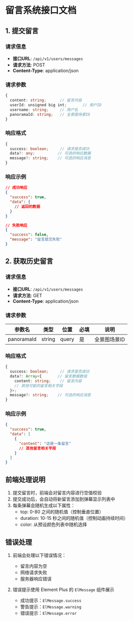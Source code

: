 # 留言系统接口文档

## 1. 提交留言

### 请求信息
- **接口URL**: `/api/v1/users/messages`
- **请求方法**: POST
- **Content-Type**: application/json

### 请求参数
```typescript
{
  content: string;      // 留言内容
  userId: unsigned big int;       // 用户ID
  username: string;     // 用户名
  panoramaId: string;   // 全景图场景ID
}
```

### 响应格式
```typescript
{
  success: boolean;     // 请求是否成功
  data?: any;          // 可选的响应数据
  message?: string;    // 可选的响应消息
}
```

### 响应示例
```json
// 成功响应
{
  "success": true,
  "data": {
    // 返回的数据
  }
}

// 失败响应
{
  "success": false,
  "message": "留言提交失败"
}
```

## 2. 获取历史留言

### 请求信息
- **接口URL**: `/api/v1/users/messages`
- **请求方法**: GET
- **Content-Type**: application/json

### 请求参数
| 参数名 | 类型 | 位置 | 必填 | 说明 |
|--------|------|------|------|------|
| panoramaId | string | query | 是 | 全景图场景ID |

### 响应格式
```typescript
{
  success: boolean;     // 请求是否成功
  data?: Array<{       // 留言数据数组
    content: string;    // 留言内容
    // 其他可能的留言相关字段
  }>;
  message?: string;    // 可选的响应消息
}
```

### 响应示例
```json
{
  "success": true,
  "data": [
    {
      "content": "这是一条留言"
      // 其他留言相关字段
    }
  ]
}
```

## 前端处理说明

1. 提交留言时，前端会对留言内容进行空值校验
2. 提交成功后，会自动将新留言添加到弹幕显示列表中
3. 每条弹幕会随机生成以下属性：
   - top: 0-80 之间的随机值（控制垂直位置）
   - duration: 10-15 秒之间的随机值（控制动画持续时间）
   - color: 从预设颜色列表中随机选择

## 错误处理

1. 前端会处理以下错误情况：
   - 留言内容为空
   - 网络请求失败
   - 服务器响应错误

2. 错误提示使用 Element Plus 的 `ElMessage` 组件展示
   - 成功提示：`ElMessage.success`
   - 警告提示：`ElMessage.warning`
   - 错误提示：`ElMessage.error` 